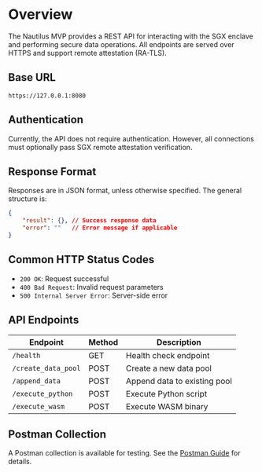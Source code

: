 # Overview

The Nautilus MVP provides a REST API for interacting with the SGX enclave and performing secure data operations. All endpoints are served over HTTPS and support remote attestation (RA-TLS).

## Base URL

```
https://127.0.0.1:8080
```

## Authentication
Currently, the API does not require authentication. However, all connections must optionally pass SGX remote attestation verification.

## Response Format

Responses are in JSON format, unless otherwise specified. The general structure is:

```json
{
    "result": {}, // Success response data
    "error": ""   // Error message if applicable
}
```

## Common HTTP Status Codes

* `200 OK`: Request successful
* `400 Bad Request`: Invalid request parameters
* `500 Internal Server Error`: Server-side error

## API Endpoints

| Endpoint         | Method | Description                |
|------------------|--------|----------------------------|
| `/health`        | GET    | Health check endpoint      |
| `/create_data_pool` | POST   | Create a new data pool     |
| `/append_data`   | POST   | Append data to existing pool |
| `/execute_python`| POST   | Execute Python script      |
| `/execute_wasm`  | POST   | Execute WASM binary        |

## Postman Collection

A Postman collection is available for testing. See the [Postman Guide](postman-collection/usage-guide.md) for details.